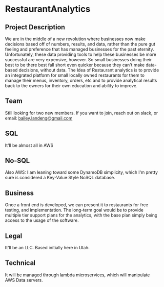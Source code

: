 # RestaurantAnalytics

## Project Description
We are in the middle of a new revolution where businesses now make decisions based off of numbers, results, and data, rather than the pure gut feeling and preference that has managed businesses for the past eternity. Unfortunately, these data providing tools to help these businesses be more successful are very expensive, however. So small businesses doing their best to be there best fall short even quicker because they can't make data-based decisions, without data. The Idea of Restaurant analytics is to provide an integrated platform for small locally owned restaurants for them to manage their menus, inventory, orders, etc and to provide analytical results back to the owners for their own education and ability to improve.

## Team
Still looking for two new members. If you want to join, reach out on slack, or email: bailey.landeng@gmail.com

## SQL
It'll be almost all in AWS

## No-SQL
Also AWS: I am leaning toward some DynamoDB simplicity, which I'm pretty sure is considered a Key-Value Style NoSQL database.

## Business
Once a front end is developed, we can present it to restaurants for free testing, and implementation. The long-term goal would be to provide multiple tier support plans for the analytics, with the base plan simply being access to the usage of the software.

## Legal
It'll be an LLC. Based initially here in Utah.

## Technical
It will be managed through lambda microservices, which will manipulate AWS Data servers.
